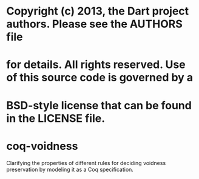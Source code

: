 # Copyright (c) 2013, the Dart project authors.  Please see the AUTHORS file
# for details. All rights reserved. Use of this source code is governed by a
# BSD-style license that can be found in the LICENSE file.

# coq-voidness

Clarifying the properties of different rules for deciding voidness
preservation by modeling it as a Coq specification.
